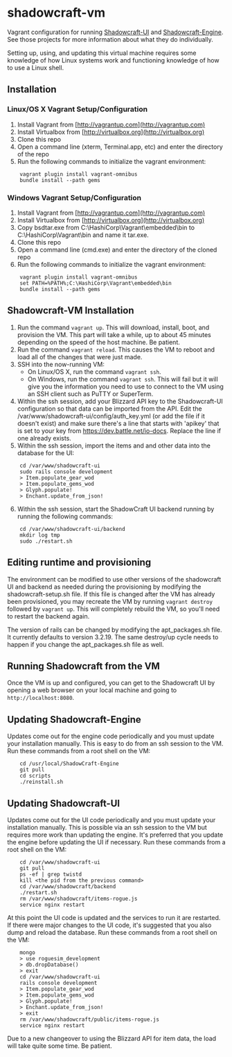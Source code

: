 shadowcraft-vm
==============

Vagrant configuration for running [Shadowcraft-UI](https://github.com/cheald/shadowcraft-ui) and [Shadowcraft-Engine](https://github.com/dazer/ShadowCraft-Engine).  See those projects for more information about what they do individually.

Setting up, using, and updating this virtual machine requires some knowledge of how Linux systems work and functioning knowledge of how to use a Linux shell.

## Installation

### Linux/OS X Vagrant Setup/Configuration

1. Install Vagrant from [http://vagrantup.com](http://vagrantup.com)
2. Install Virtualbox from [http://virtualbox.org](http://virtualbox.org)
3. Clone this repo
4. Open a command line (xterm, Terminal.app, etc) and enter the directory of the repo
5. Run the following commands to initialize the vagrant environment:
```
    vagrant plugin install vagrant-omnibus
    bundle install --path gems
```

### Windows Vagrant Setup/Configuration

1. Install Vagrant from [http://vagrantup.com](http://vagrantup.com)
2. Install Virtualbox from [http://virtualbox.org](http://virtualbox.org)
3. Copy bsdtar.exe from C:\HashiCorp\Vagrant\embedded\bin to C:\HashiCorp\Vagrant\bin and name it tar.exe.
4. Clone this repo
5. Open a command line (cmd.exe) and enter the directory of the cloned repo
6. Run the following commands to initialize the vagrant environment:
```
    vagrant plugin install vagrant-omnibus
    set PATH=%PATH%;C:\HashiCorp\Vagrant\embedded\bin
    bundle install --path gems
```

## Shadowcraft-VM Installation

1. Run the command `vagrant up`.  This will download, install, boot, and provision the VM.  This part will take a while, up to about 45 minutes depending on the speed of the host machine. Be patient.
2. Run the command `vagrant reload`.  This causes the VM to reboot and load all of the changes that were just made.
3. SSH into the now-running VM:
   - On Linux/OS X, run the command `vagrant ssh`.
   - On Windows, run the command `vagrant ssh`.  This will fail but it will give you the information you need to use to connect to the VM using an SSH client such as PuTTY or SuperTerm.
4. Within the ssh session, add your Blizzard API key to the Shadowcraft-UI configuration so that data can be imported from the API.  Edit the /var/www/shadowcraft-ui/config/auth_key.yml (or add the file if it doesn't exist) and make sure there's a line that starts with 'apikey' that is set to your key from https://dev.battle.net/io-docs.  Replace the line if one already exists.
5. Within the ssh session, import the items and and other data into the database for the UI:
```
    cd /var/www/shadowcraft-ui
    sudo rails console development
    > Item.populate_gear_wod
    > Item.populate_gems_wod
    > Glyph.populate!
    > Enchant.update_from_json!
```
6. Within the ssh session, start the ShadowCraft UI backend running by running the following commands:
```
    cd /var/www/shadowcraft-ui/backend
    mkdir log tmp
    sudo ./restart.sh
```

## Editing runtime and provisioning

The environment can be modified to use other versions of the shadowcraft UI and backend as needed during the provisioning by modifying the shadowcraft-setup.sh file.  If this file is changed after the VM has already been provisioned, you may recreate the VM by running `vagrant destroy` followed by `vagrant up`.  This will completely rebuild the VM, so you'll need to restart the backend again.

The version of rails can be changed by modifying the apt_packages.sh file.  It
currently defaults to version 3.2.19.  The same destroy/up cycle needs to happen if you change the apt_packages.sh file as well.

## Running Shadowcraft from the VM

Once the VM is up and configured, you can get to the Shadowcraft UI by opening a web browser on your local machine and going to `http://localhost:8080`.

## Updating Shadowcraft-Engine

Updates come out for the engine code periodically and you must update your installation manually.  This is easy to do from an ssh session to the VM.  Run these commands from a root shell on the VM:
```
    cd /usr/local/ShadowCraft-Engine
    git pull
    cd scripts
    ./reinstall.sh
```

## Updating Shadowcraft-UI

Updates come out for the UI code periodically and you must update your installation manually.  This is possible via an ssh session to the VM but requires more work than updating the engine.  It's preferred that you update the engine before updating the UI if necessary.  Run these commands from a root shell on the VM:
```
    cd /var/www/shadowcraft-ui
    git pull
    ps -ef | grep twistd
    kill <the pid from the previous command>
    cd /var/www/shadowcraft/backend
    ./restart.sh
    rm /var/www/shadowcraft/items-rogue.js
    service nginx restart
```
At this point the UI code is updated and the services to run it are restarted.  If there were major changes to the UI code, it's suggested that you also dump and reload the database.  Run these commands from a root shell on the VM:
```
    mongo
    > use roguesim_development
    > db.dropDatabase()
    > exit
    cd /var/www/shadowcraft-ui
    rails console development
    > Item.populate_gear_wod
    > Item.populate_gems_wod
    > Glyph.populate!
    > Enchant.update_from_json!
    > exit
    rm /var/www/shadowcraft/public/items-rogue.js
    service nginx restart
```
Due to a new changeover to using the Blizzard API for item data, the load will take quite some time.  Be patient.
